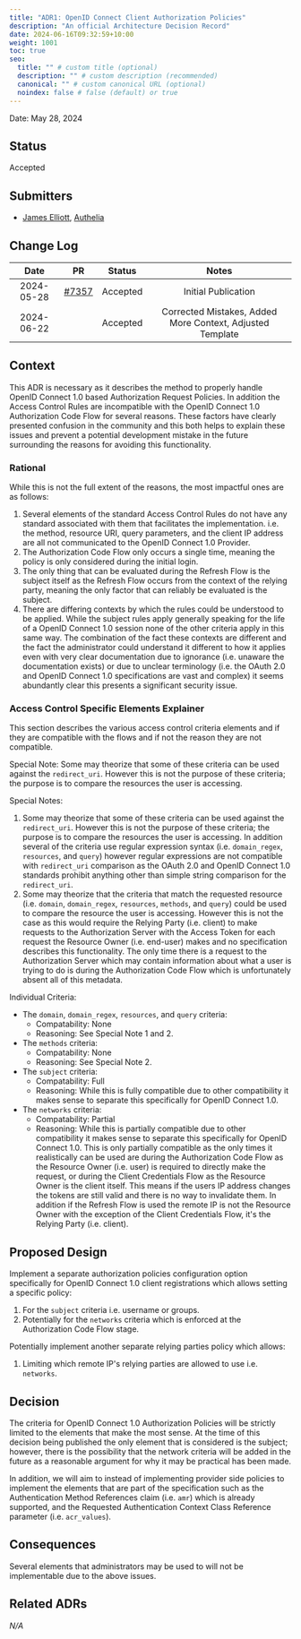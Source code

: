 ```yaml
---
title: "ADR1: OpenID Connect Client Authorization Policies"
description: "An official Architecture Decision Record"
date: 2024-06-16T09:32:59+10:00
weight: 1001
toc: true
seo:
  title: "" # custom title (optional)
  description: "" # custom description (recommended)
  canonical: "" # custom canonical URL (optional)
  noindex: false # false (default) or true
---
```


Date: May 28, 2024

## Status

Accepted

## Submitters

- [James Elliott](https://github.com/james-d-elliott), [Authelia](https://github.com/authelia)

## Change Log

|    Date    |                           PR                            |  Status  |                           Notes                           |
|:----------:|:-------------------------------------------------------:|:--------:|:---------------------------------------------------------:|
| 2024-05-28 | [#7357](https://github.com/authelia/authelia/pull/7357) | Accepted |                    Initial Publication                    |
| 2024-06-22 |                                                         | Accepted | Corrected Mistakes, Added More Context, Adjusted Template |

## Context

This ADR is necessary as it describes the method to properly handle OpenID Connect 1.0 based Authorization Request
Policies. In addition the Access Control Rules are incompatible with the OpenID Connect 1.0 Authorization Code Flow for
several reasons. These factors have clearly presented confusion in the community and this both helps to explain these
issues and prevent a potential development mistake in the future surrounding the reasons for avoiding this
functionality.

### Rational

While this is not the full extent of the reasons, the most impactful ones are as follows:

1. Several elements of the standard Access Control Rules do not have any standard associated with them that facilitates
   the implementation. i.e. the method, resource URI, query parameters, and the client IP address are all not
   communicated to the OpenID Connect 1.0 Provider.
2. The Authorization Code Flow only occurs a single time, meaning the policy is only considered during the initial
   login.
3. The only thing that can be evaluated during the Refresh Flow is the subject itself as the Refresh Flow occurs from
   the context of the relying party, meaning the only factor that can reliably be evaluated is the subject.
4. There are differing contexts by which the rules could be understood to be applied. While the subject rules apply
   generally speaking for the life of a OpenID Connect 1.0 session none of the other criteria apply in this same way.
   The combination of the fact these contexts are different and the fact the administrator could understand it different
   to how it applies even with very clear documentation due to ignorance (i.e. unaware the documentation exists) or due
   to unclear terminology (i.e. the OAuth 2.0 and OpenID Connect 1.0 specifications are vast and complex) it seems
   abundantly clear this presents a significant security issue.

### Access Control Specific Elements Explainer

This section describes the various access control criteria elements and if they are compatible with the flows and if not
the reason they are not compatible.

Special Note: Some may theorize that some of these criteria can be used against the `redirect_uri`. However this is not
the purpose of these criteria; the purpose is to compare the resources the user is accessing.

Special Notes:

1. Some may theorize that some of these criteria can be used against the `redirect_uri`. However this is not
   the purpose of these criteria; the purpose is to compare the resources the user is accessing. In addition several of
   the criteria use regular expression syntax (i.e. `domain_regex`, `resources`, and `query`) however regular
   expressions are not compatible with `redirect_uri` comparison as the OAuth 2.0 and OpenID Connect 1.0 standards
   prohibit anything other than simple string comparison for the `redirect_uri`.
2. Some may theorize that the criteria that match the requested resource (i.e. `domain`, `domain_regex`, `resources`,
   `methods`, and `query`) could be used to compare the resource the user is accessing. However this is not the case as
   this would require the Relying Party (i.e. client) to make requests to the Authorization Server with the Access Token
   for each request the Resource Owner (i.e. end-user) makes and no specification describes this functionality. The only
   time there is a request to the Authorization Server which may contain information about what a user is trying to do
   is during the Authorization Code Flow which is unfortunately absent all of this metadata.

Individual Criteria:

- The `domain`, `domain_regex`, `resources`, and `query` criteria:
  - Compatability: None
  - Reasoning: See Special Note 1 and 2.
- The `methods` criteria:
  - Compatability: None
  - Reasoning: See Special Note 2.
- The `subject` criteria:
  - Compatability: Full
  - Reasoning: While this is fully compatible due to other compatibility it makes sense to separate this specifically
    for OpenID Connect 1.0.
- The `networks` criteria:
  - Compatability: Partial
  - Reasoning: While this is partially compatible due to other compatibility it makes sense to separate this
    specifically for OpenID Connect 1.0. This is only partially compatible as the only times it realistically can be
    used are during the Authorization Code Flow as the Resource Owner (i.e. user) is required to directly make the
    request, or during the Client Credentials Flow as the Resource Owner is the client itself. This means if the users
    IP address changes the tokens are still valid and there is no way to invalidate them. In addition if the Refresh
    Flow is used the remote IP is not the Resource Owner with the exception of the Client Credentials Flow, it's the
    Relying Party (i.e. client).

## Proposed Design

Implement a separate authorization policies configuration option specifically for OpenID Connect 1.0 client
registrations which allows setting a specific policy:

1. For the `subject` criteria i.e. username or groups.
2. Potentially for the `networks` criteria which is enforced at the Authorization Code Flow stage.

Potentially implement another separate relying parties policy which allows:

1. Limiting which remote IP's relying parties are allowed to use i.e. `networks`.


## Decision

The criteria for OpenID Connect 1.0 Authorization Policies will be strictly limited to the elements that make the most
sense. At the time of this decision being published the only element that is considered is the subject; however, there
is the possibility that the network criteria will be added in the future as a reasonable argument for why it may be
practical has been made.

In addition, we will aim to instead of implementing provider side policies to implement the elements that are part of
the specification such as the Authentication Method References claim (i.e. `amr`) which is already supported, and the
Requested Authentication Context Class Reference parameter (i.e. `acr_values`).

## Consequences

Several elements that administrators may be used to will not be implementable due to the above issues.

## Related ADRs

_N/A_
